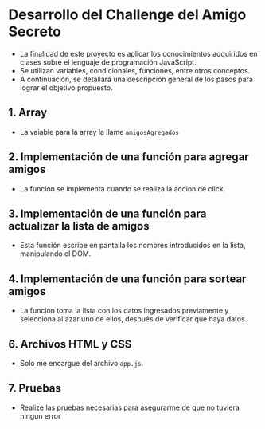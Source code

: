<h1>Desarrollo del Challenge del Amigo Secreto</h1>

- La finalidad de este proyecto es aplicar los conocimientos adquiridos en clases sobre el lenguaje de programación JavaScript.
- Se utilizan variables, condicionales, funciones, entre otros conceptos.
- A continuación, se detallará una descripción general de los pasos para lograr el objetivo propuesto.

<h2>1. Array </h2>

- La vaiable para la array la llame `amigosAgregados`

<h2>2. Implementación de una función para agregar amigos</h2>

- La funcion se implementa cuando se realiza la accion de click.

<h2>3. Implementación de una función para actualizar la lista de amigos</h2>

- Esta función escribe en pantalla los nombres introducidos en la lista, manipulando el DOM.

<h2>4. Implementación de una función para sortear amigos</h2>

- La función toma la lista con los datos ingresados previamente y selecciona al azar uno de ellos, después de verificar que haya datos.

<h2>6. Archivos HTML y CSS</h2>

- Solo me encargue del archivo `app.js`.

<h2>7. Pruebas </h2>

- Realize las pruebas necesarias para asegurarme de que no tuviera ningun error
